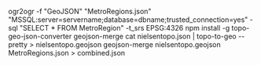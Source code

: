 ogr2ogr -f "GeoJSON" "MetroRegions.json" "MSSQL:server=servername;database=dbname;trusted_connection=yes" -sql "SELECT * FROM MetroRegion" -t_srs EPSG:4326
npm install -g topo-geo-json-converter geojson-merge
cat nielsentopo.json | topo-to-geo --pretty > nielsentopo.geojson
geojson-merge nielsentopo.geojson MetroRegions.json > combined.json